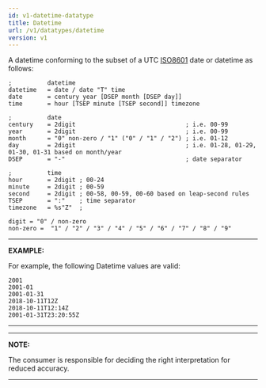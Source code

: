 ```yaml
---
id: v1-datetime-datatype
title: Datetime
url: /v1/datatypes/datetime
version: v1
---
```


A datetime conforming to the subset of a UTC [ISO8601](@iso8601) date or
datetime as follows:

```abnf
;          datetime
datetime   = date / date "T" time
date       = century year [DSEP month [DSEP day]]
time       = hour [TSEP minute [TSEP second]] timezone

;          date
century    = 2digit                               ; i.e. 00-99
year       = 2digit                               ; i.e. 00-99
month      = "0" non-zero / "1" ("0" / "1" / "2") ; i.e. 01-12
day        = 2digit                               ; i.e. 01-28, 01-29, 01-30, 01-31 based on month/year
DSEP       = "-"                                  ; date separator

;          time
hour       = 2digit ; 00-24
minute     = 2digit ; 00-59
second     = 2digit ; 00-58, 00-59, 00-60 based on leap-second rules
TSEP       = ":"    ; time separator
timezone   = %s"Z"  ;

digit = "0" / non-zero
non-zero =  "1" / "2" / "3" / "4" / "5" / "6" / "7" / "8" / "9"
```

***
**EXAMPLE:**

For example, the following Datetime values are valid:

```
2001
2001-01
2001-01-31
2018-10-11T12Z
2018-10-11T12:14Z
2001-01-31T23:20:55Z
```

***

***
**NOTE:**

The consumer is responsible for deciding the right interpretation for reduced
accuracy.
***
